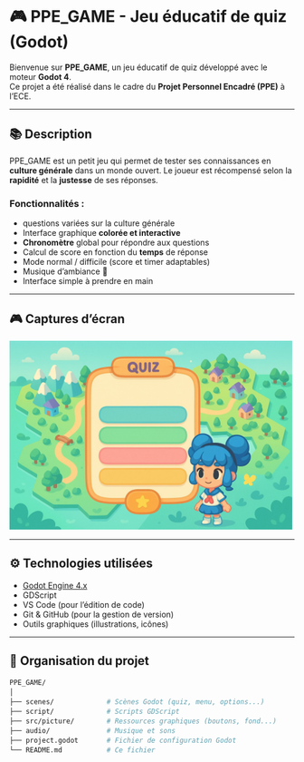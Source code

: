 # 🎮 PPE_GAME - Jeu éducatif de quiz (Godot)

Bienvenue sur **PPE_GAME**, un jeu éducatif de quiz développé avec le moteur **Godot 4**.  
Ce projet a été réalisé dans le cadre du **Projet Personnel Encadré (PPE)** à l’ECE.

---

## 📚 Description

PPE_GAME est un petit jeu qui permet de tester ses connaissances en **culture générale** dans un monde ouvert. Le joueur est récompensé selon la **rapidité** et la **justesse** de ses réponses.

### Fonctionnalités :
- questions variées sur la culture générale
- Interface graphique **colorée et interactive**
- **Chronomètre** global pour répondre aux questions
- Calcul de score en fonction du **temps** de réponse
- Mode normal / difficile (score et timer adaptables)
- Musique d’ambiance 🎵
- Interface simple à prendre en main

---

## 🎮 Captures d’écran

<img src="logo/picture/fond.jpeg" width="500"/>

---

## ⚙️ Technologies utilisées

- [Godot Engine 4.x](https://godotengine.org/)
- GDScript
- VS Code (pour l’édition de code)
- Git & GitHub (pour la gestion de version)
- Outils graphiques (illustrations, icônes)

---

## 📂 Organisation du projet

```bash
PPE_GAME/
│
├── scenes/             # Scènes Godot (quiz, menu, options...)
├── script/             # Scripts GDScript
├── src/picture/        # Ressources graphiques (boutons, fond...)
├── audio/              # Musique et sons
├── project.godot       # Fichier de configuration Godot
└── README.md           # Ce fichier
